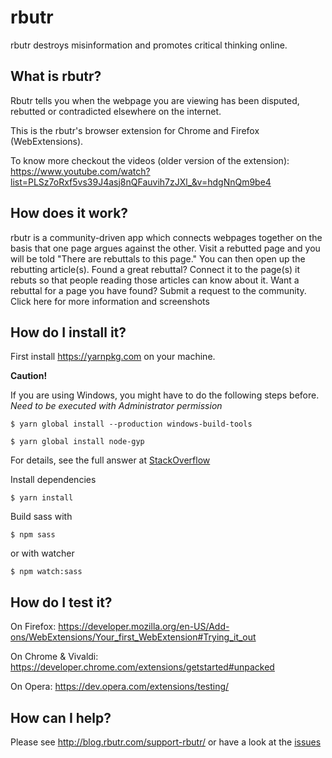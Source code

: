 # rbutr
rbutr destroys misinformation and promotes critical thinking online.


##  What is rbutr?
Rbutr tells you when the webpage you are viewing has been disputed, rebutted or contradicted elsewhere on the internet.

This is the rbutr's browser extension for Chrome and Firefox (WebExtensions).

To know more checkout the videos (older version of the extension): https://www.youtube.com/watch?list=PLSz7oRxf5vs39J4asj8nQFauvih7zJXl_&v=hdgNnQm9be4


## How does it work?

rbutr is a community-driven app which connects webpages together on the basis that one page argues against the other.
Visit a rebutted page and you will be told "There are rebuttals to this page." You can then open up the rebutting article(s).
Found a great rebuttal? Connect it to the page(s) it rebuts so that people reading those articles can know about it.
Want a rebuttal for a page you have found? Submit a request to the community.
Click here for more information and screenshots


## How do I install it?

First install https://yarnpkg.com on your machine.

**Caution!**

If you are using Windows, you might have to do the following steps before.
*Need to be executed with Administrator permission*

`$ yarn global install --production windows-build-tools`

`$ yarn global install node-gyp`

For details, see the full answer at [StackOverflow](http://stackoverflow.com/questions/21365714/nodejs-error-installing-with-npm)

Install dependencies

`$ yarn install`

Build sass with

`$ npm sass`

or with watcher


`$ npm watch:sass`


## How do I test it?

On Firefox: https://developer.mozilla.org/en-US/Add-ons/WebExtensions/Your_first_WebExtension#Trying_it_out

On Chrome & Vivaldi: https://developer.chrome.com/extensions/getstarted#unpacked

On Opera: https://dev.opera.com/extensions/testing/


## How can I help?

Please see http://blog.rbutr.com/support-rbutr/ or have a look at the [issues](https://github.com/tomlutzenberger/rbutr-browser-extension/issues)

